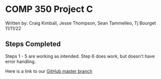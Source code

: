 # COMP 350 Project C  #

Written by: 
Craig Kimball, Jesse Thompson, Sean Tammelleo, Tj Bourget <br>
11/11/22 <br>

## Steps Completed  ##

Steps 1 - 5 are working as intended. Step 6 does work, but doesn't have error handling.<br>

Here is a link to our [GitHub master branch](https://github.com/jesse-thompson/Comp350ProjectC)

